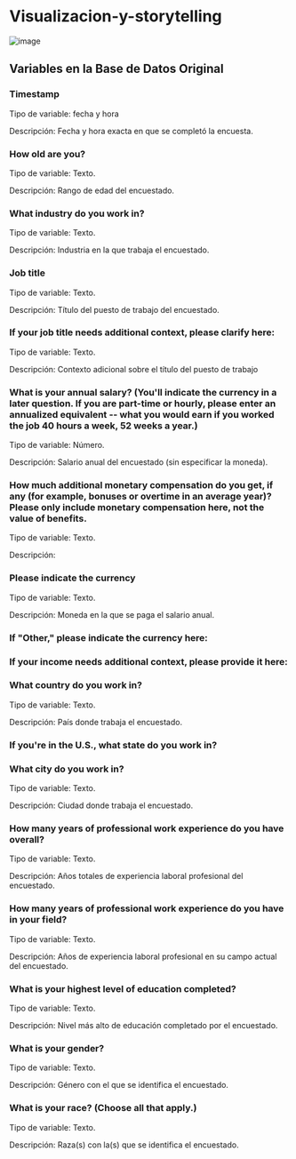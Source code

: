 # Visualizacion-y-storytelling


![image](https://github.com/rubyal/Visualizaci-n-y-storytelling/assets/88467602/4598bb0a-b80c-4915-b780-494108506702)

## Variables en la Base de Datos Original

### Timestamp
Tipo de variable: fecha y hora

Descripción: Fecha y hora exacta en que se completó la encuesta.
### How old are you?
Tipo de variable: Texto.

Descripción: Rango de edad del encuestado.
### What industry do you work in?
Tipo de variable: Texto.

Descripción: Industria en la que trabaja el encuestado.
### Job title
Tipo de variable: Texto.

Descripción: Título del puesto de trabajo del encuestado.
### If your job title needs additional context, please clarify here:
Tipo de variable: Texto.

Descripción: Contexto adicional sobre el título del puesto de trabajo
### What is your annual salary? (You'll indicate the currency in a later question. If you are part-time or hourly, please enter an annualized equivalent -- what you would earn if you worked the job 40 hours a week, 52 weeks a year.)
Tipo de variable: Número.

Descripción: Salario anual del encuestado (sin especificar la moneda).
### How much additional monetary compensation do you get, if any (for example, bonuses or overtime in an average year)? Please only include monetary compensation here, not the value of benefits.
Tipo de variable: Texto.

Descripción:
### Please indicate the currency
Tipo de variable: Texto.

Descripción: Moneda en la que se paga el salario anual.
### If "Other," please indicate the currency here:

### If your income needs additional context, please provide it here:


### What country do you work in?
Tipo de variable: Texto.

Descripción: País donde trabaja el encuestado.

### If you're in the U.S., what state do you work in?


### What city do you work in?
Tipo de variable: Texto.

Descripción: Ciudad donde trabaja el encuestado.
### How many years of professional work experience do you have overall?
Tipo de variable: Texto.

Descripción: Años totales de experiencia laboral profesional del encuestado.
### How many years of professional work experience do you have in your field?
Tipo de variable: Texto.

Descripción: Años de experiencia laboral profesional en su campo actual del encuestado.
### What is your highest level of education completed?
Tipo de variable: Texto.

Descripción: Nivel más alto de educación completado por el encuestado.
### What is your gender?
Tipo de variable: Texto.

Descripción: Género con el que se identifica el encuestado.
### What is your race? (Choose all that apply.)
Tipo de variable: Texto.

Descripción: Raza(s) con la(s) que se identifica el encuestado.
